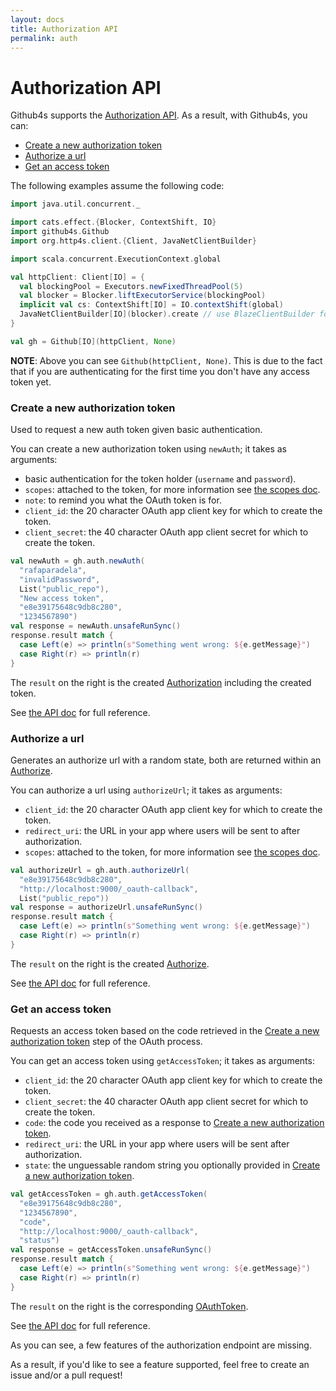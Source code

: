 ```yaml
---
layout: docs
title: Authorization API
permalink: auth
---
```


# Authorization API

Github4s supports the [Authorization API](https://developer.github.com/v3/oauth_authorizations/). As a result,
with Github4s, you can:

- [Create a new authorization token](#create-a-new-authorization-token)
- [Authorize a url](#authorize-a-url)
- [Get an access token](#get-an-access-token)

The following examples assume the following code:

```scala
import java.util.concurrent._

import cats.effect.{Blocker, ContextShift, IO}
import github4s.Github
import org.http4s.client.{Client, JavaNetClientBuilder}

import scala.concurrent.ExecutionContext.global

val httpClient: Client[IO] = {
  val blockingPool = Executors.newFixedThreadPool(5)
  val blocker = Blocker.liftExecutorService(blockingPool)
  implicit val cs: ContextShift[IO] = IO.contextShift(global)
  JavaNetClientBuilder[IO](blocker).create // use BlazeClientBuilder for production use
}

val gh = Github[IO](httpClient, None)
```

**NOTE**: Above you can see `Github(httpClient, None)`. This is due to the fact that if you are
authenticating for the first time you don't have any access token yet.

### Create a new authorization token

Used to request a new auth token given basic authentication.

You can create a new authorization token using `newAuth`; it takes as arguments:

- basic authentication for the token holder (`username` and `password`).
- `scopes`: attached to the token, for more information see [the scopes doc](https://developer.github.com/v3/oauth/#scopes).
- `note`: to remind you what the OAuth token is for.
- `client_id`: the 20 character OAuth app client key for which to create the token.
- `client_secret`: the 40 character OAuth app client secret for which to create the token.

```scala
val newAuth = gh.auth.newAuth(
  "rafaparadela",
  "invalidPassword",
  List("public_repo"),
  "New access token",
  "e8e39175648c9db8c280",
  "1234567890")
val response = newAuth.unsafeRunSync()
response.result match {
  case Left(e) => println(s"Something went wrong: ${e.getMessage}")
  case Right(r) => println(r)
}
```

The `result` on the right is the created [Authorization][auth-scala] including the created token.

See [the API doc](https://developer.github.com/v3/oauth_authorizations/#create-a-new-authorization) for full reference.


### Authorize a url

Generates an authorize url with a random state, both are returned within an [Authorize][auth-scala].

You can authorize a url using `authorizeUrl`; it takes as arguments:

- `client_id`: the 20 character OAuth app client key for which to create the token.
- `redirect_uri`: the URL in your app where users will be sent to after authorization.
- `scopes`: attached to the token, for more information see [the scopes doc](https://developer.github.com/v3/oauth/#scopes).

```scala
val authorizeUrl = gh.auth.authorizeUrl(
  "e8e39175648c9db8c280",
  "http://localhost:9000/_oauth-callback",
  List("public_repo"))
val response = authorizeUrl.unsafeRunSync()
response.result match {
  case Left(e) => println(s"Something went wrong: ${e.getMessage}")
  case Right(r) => println(r)
}
```

The `result` on the right is the created [Authorize][auth-scala].

See [the API doc](https://developer.github.com/v3/oauth/#web-application-flow) for full reference.


### Get an access token

Requests an access token based on the code retrieved in the [Create a new authorization token](#create-a-new-authorization-token) step of the OAuth process.

You can get an access token using `getAccessToken`; it takes as arguments:

- `client_id`: the 20 character OAuth app client key for which to create the token.
- `client_secret`: the 40 character OAuth app client secret for which to create the token.
- `code`: the code you received as a response to [Create a new authorization token](#create-a-new-authorization-token).
- `redirect_uri`: the URL in your app where users will be sent after authorization.
- `state`: the unguessable random string you optionally provided in [Create a new authorization token](#create-a-new-authorization-token).

```scala
val getAccessToken = gh.auth.getAccessToken(
  "e8e39175648c9db8c280",
  "1234567890",
  "code",
  "http://localhost:9000/_oauth-callback",
  "status")
val response = getAccessToken.unsafeRunSync()
response.result match {
  case Left(e) => println(s"Something went wrong: ${e.getMessage}")
  case Right(r) => println(r)
}
```

The `result` on the right is the corresponding [OAuthToken][auth-scala].

See [the API doc](https://developer.github.com/v3/oauth/#web-application-flow) for full reference.

As you can see, a few features of the authorization endpoint are missing.

As a result, if you'd like to see a feature supported, feel free to create an issue and/or a pull request!

[auth-scala]: https://github.com/47degrees/github4s/blob/master/github4s/src/main/scala/github4s/domain/Authorization.scala
